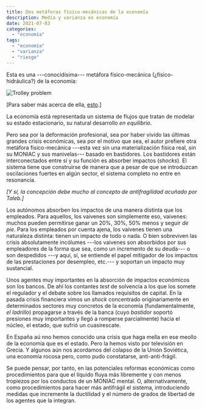 ```yaml
---
title: Dos metáforas físico-mecánicas de la economía
description: Media y varianza en economía
date: 2021-07-03
categories:
  - "economía"
tags:
  - "economía"
  - "varianza"
  - "riesgo"
---
```


Esta es una ---conocidísima--- metáfora físico-mecánica (¿físico-hidráulica?) de la economía:

![Trolley problem](/images/moniac.gif)

[Para saber más acerca de ella, [esto](https://en.wikipedia.org/wiki/MONIAC).]

La economía está representada un sistema de flujos que tratan de modelar su estado estacionario, su natural desarrollo _en equilibrio_.

Pero sea por la deformación profesional, sea por haber vivido las últimas grandes crisis económicas, sea por el motivo que sea, el autor prefiere otra metáfora físico-mecánica ---esta vez sin una materialización física real, sin su MONIAC y sus manivelas--- basado en bastidores. Los bastidores están interconectados entre sí y su función es absorber impactos (_shocks_). El sistema tiene que construirse de manera que a pesar de que se introduzcan oscilaciones fuertes en algún sector, el sistema completo no entre en resonancia.

_[Y sí, la concepción debe mucho al concepto de antifragilidad acuñado por Taleb.]_

Los autónomos absorben los impactos de una manera distinta que los empleados. Para aquellos, los vaivenes son simplemente eso, vaivenes: muchos pueden permitirse ganar un 20%, 30%, 50% menos y seguir _de pie_. Para los empleados por cuenta ajena, los vaivenes tienen una naturaleza distinta: tienen un impacto de todo o nada. O bien sobreviven las crisis absolutamente incólumes ---los vaivenes son absorbidos por sus empleadores de la forma que sea, como un incremento de su deuda--- o son despedidos ---y aquí, sí, se entiende el papel mitigador de los impactos de las prestaciones por desempleo, etc.--- y soportan un impacto muy sustancial.

Unos agentes muy importantes en la absorción de impactos económicos son los bancos. De ahí los contantes _test_ de solvencia a los que los somete el regulador y el debate sobre los llamados requisitos de capital. En la pasada crisis financiera vimos un _shock_ concentrado originariamente en determinados sectores muy concretos de la economía (fundamentalmente, _el ladrillo_) propagarse a través de la banca (cuyo _bastidor_ soportó presiones muy importantes y llegó a romperse parcialmente) hacia el núcleo, el estado, que sufrió un cuasirescate.

En España aú nno hemos conocido una crisis que haga mella en ese meollo de la economía que es el estado. Pero la hemos visto por televisión en Grecia. Y algunos aún nos acordamos del colapso de la Unión Soviética, una economía rocosa pero, como pudo constatarse,  anti-anti-frágil.

Se puede pensar, por tanto, en las potenciales reformas económicas como procedimientos para que el líquido fluya más libremente y con menos tropiezos por los conductos de un MONIAC mental. O, alternativamente, como procedimientos para hacer más antifrágil el sistema, introduciendo medidas que incremente la ductilidad y el número de grados de libertad de los agentes que la integran.